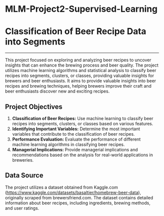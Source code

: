 # MLM-Project2-Supervised-Learning

# Classification of Beer Recipe Data into Segments

---

This project focused on exploring and analyzing beer recipes to uncover insights that can enhance the brewing process and beer quality. The project utilizes machine learning algorithms and statistical analysis to classify beer recipes into segments, clusters, or classes, providing valuable insights for brewers and beer enthusiasts. It aims to provide valuable insights into beer recipes and brewing techniques, helping brewers improve their craft and beer enthusiasts discover new and exciting recipes.

## Project Objectives
1. **Classification of Beer Recipes:** Use machine learning to classify beer recipes into segments, clusters, or classes based on various features.
2. **Identifying Important Variables:** Determine the most important variables that contribute to the classification of beer recipes.
3. **Performance Evaluation:** Evaluate the performance of different machine learning algorithms in classifying beer recipes.
4. **Managerial Implications:** Provide managerial implications and recommendations based on the analysis for real-world applications in breweries.

## Data Source
The project utilizes a dataset obtained from Kaggle.com (https://www.kaggle.com/datasets/basaltier/homebrew-beer-data), originally scraped from brewersfriend.com. The dataset contains detailed information about beer recipes, including ingredients, brewing methods, and user ratings.


